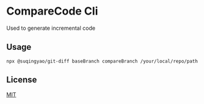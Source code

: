 # CompareCode Cli
Used to generate incremental code

##  Usage

```shell
npx @suqingyao/git-diff baseBranch compareBranch /your/local/repo/path
```

## License

[MIT](./LICENSE)